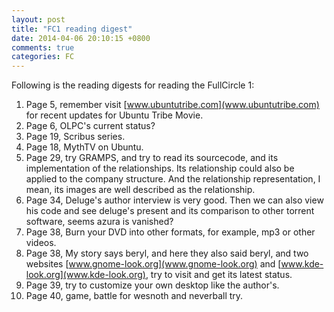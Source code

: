 ```yaml
---
layout: post
title: "FC1 reading digest"
date: 2014-04-06 20:10:15 +0800
comments: true
categories: FC
---
```

Following is the reading digests for reading the FullCircle 1:    
1. Page 5, remember visit [www.ubuntutribe.com](www.ubuntutribe.com) for recent updates for Ubuntu Tribe Movie.    
2. Page 6, OLPC's current status?                
3. Page 19, Scribus series.    
4. Page 18, MythTV on Ubuntu.    
5. Page 29, try GRAMPS, and try to read its sourcecode, and its implementation of the relationships. Its relationship could also be applied to the company structure. And the relationship representation, I mean, its images are well described as the relationship.     
6. Page 34, Deluge's author interview is very good. Then we can also view his code and see deluge's present and its comparison to other torrent software, seems azura is vanished?    
7. Page 38, Burn your DVD into other formats, for example, mp3 or other videos.    
8. Page 38, My story says beryl, and here they also said beryl, and two websites [www.gnome-look.org](www.gnome-look.org) and [www.kde-look.org](www.kde-look.org), try to visit and get its latest status.     
9. Page 39, try to customize your own desktop like the author's.    
10. Page 40, game, battle for wesnoth and neverball try.    

